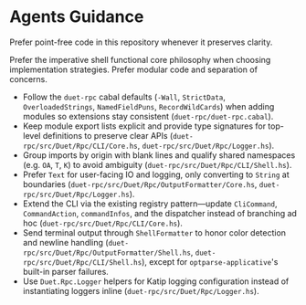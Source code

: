 # Agents Guidance

Prefer point-free code in this repository whenever it preserves clarity.

Prefer the imperative shell functional core philosophy when choosing implementation strategies.
Prefer modular code and separation of concerns.

- Follow the `duet-rpc` cabal defaults (`-Wall`, `StrictData`, `OverloadedStrings`, `NamedFieldPuns`, `RecordWildCards`) when adding modules so extensions stay consistent (`duet-rpc/duet-rpc.cabal`).
- Keep module export lists explicit and provide type signatures for top-level definitions to preserve clear APIs (`duet-rpc/src/Duet/Rpc/CLI/Core.hs`, `duet-rpc/src/Duet/Rpc/Logger.hs`).
- Group imports by origin with blank lines and qualify shared namespaces (e.g. `OA`, `T`, `K`) to avoid ambiguity (`duet-rpc/src/Duet/Rpc/CLI/Shell.hs`).
- Prefer `Text` for user-facing IO and logging, only converting to `String` at boundaries (`duet-rpc/src/Duet/Rpc/OutputFormatter/Core.hs`, `duet-rpc/src/Duet/Rpc/Logger.hs`).
- Extend the CLI via the existing registry pattern—update `CliCommand`, `CommandAction`, `commandInfos`, and the dispatcher instead of branching ad hoc (`duet-rpc/src/Duet/Rpc/CLI/Core.hs`).
- Send terminal output through `ShellFormatter` to honor color detection and newline handling (`duet-rpc/src/Duet/Rpc/OutputFormatter/Shell.hs`, `duet-rpc/src/Duet/Rpc/CLI/Shell.hs`), except for `optparse-applicative`'s built-in parser failures.
- Use `Duet.Rpc.Logger` helpers for Katip logging configuration instead of instantiating loggers inline (`duet-rpc/src/Duet/Rpc/Logger.hs`).
